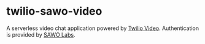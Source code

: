 twilio-sawo-video
=======================

A serverless video chat application powered by [Twilio Video](https://www.twilio.com/video). Authentication is provided by [SAWO Labs](https://sawolabs.com).
